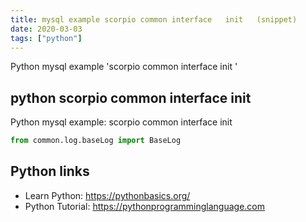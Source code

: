 ```yaml
---
title: mysql example scorpio common interface   init   (snippet)
date: 2020-03-03
tags: ["python"]
---
```

Python mysql example 'scorpio common interface   init  '


## python scorpio common interface   init  

Python mysql example: scorpio common interface   init  

```python
from common.log.baseLog import BaseLog

```

## Python links

- Learn Python: https://pythonbasics.org/
- Python Tutorial: https://pythonprogramminglanguage.com
